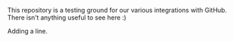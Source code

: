 This repository is a testing ground for our various integrations with GitHub. There isn't anything useful to see here :)

Adding a line.